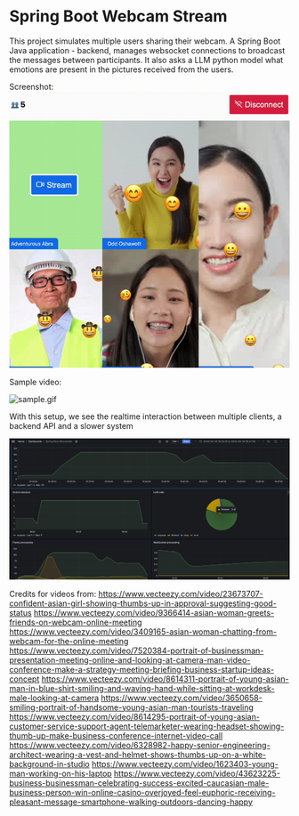 # Spring Boot Webcam Stream

This project simulates multiple users sharing their webcam. A Spring Boot Java application - backend, manages websocket connections to broadcast
the messages between participants. It also asks a LLM python model what emotions are present in the pictures received from the users.


Screenshot:
![img.png](documentation%2Fimg.png)

Sample video:

![sample.gif](documentation%2Fsample.gif)

With this setup, we see the realtime interaction between multiple clients, a backend API and a slower system

![grafana.png](documentation%2Fgrafana.png)


Credits for videos from:
https://www.vecteezy.com/video/23673707-confident-asian-girl-showing-thumbs-up-in-approval-suggesting-good-status
https://www.vecteezy.com/video/9366414-asian-woman-greets-friends-on-webcam-online-meeting
https://www.vecteezy.com/video/3409165-asian-woman-chatting-from-webcam-for-the-online-meeting
https://www.vecteezy.com/video/7520384-portrait-of-businessman-presentation-meeting-online-and-looking-at-camera-man-video-conference-make-a-strategy-meeting-briefing-business-startup-ideas-concept
https://www.vecteezy.com/video/8614311-portrait-of-young-asian-man-in-blue-shirt-smiling-and-waving-hand-while-sitting-at-workdesk-male-looking-at-camera
https://www.vecteezy.com/video/3650658-smiling-portrait-of-handsome-young-asian-man-tourists-traveling
https://www.vecteezy.com/video/8614295-portrait-of-young-asian-customer-service-support-agent-telemarketer-wearing-headset-showing-thumb-up-make-business-conference-internet-video-call
https://www.vecteezy.com/video/6328982-happy-senior-engineering-architect-wearing-a-vest-and-helmet-shows-thumbs-up-on-a-white-background-in-studio
https://www.vecteezy.com/video/1623403-young-man-working-on-his-laptop
https://www.vecteezy.com/video/43623225-business-businessman-celebrating-success-excited-caucasian-male-business-person-win-online-casino-overjoyed-feel-euphoric-receiving-pleasant-message-smartphone-walking-outdoors-dancing-happy
